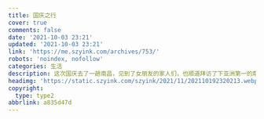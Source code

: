 ```yaml
---
title: 国庆之行
cover: true
comments: false
date: '2021-10-03 23:21'
updated: '2021-10-03 23:21'
link: 'https://me.szyink.com/archives/753/'
robots: 'noindex, nofollow'
categories: 生活
description: 这次国庆去了一趟南昌，见到了女朋友的家人们，也顺道拜访了下亚洲第一的摩天轮，同时也感受了下南昌的夜宵文化。
headimg: 'https://static.szyink.com/szyink/2021/11/202110192320213.webp'
copyright:
  type: type2
abbrlink: a835d47d
---
```

